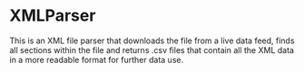 # XMLParser
This is an XML file parser that downloads the file from a live data feed, finds all sections within the file and returns 
.csv files that contain all the XML data in a more readable format for further data use. 
